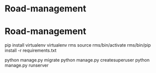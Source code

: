 # Road-management

# Road-management

pip install virtualenv
virtualenv rms
source rms/bin/activate
rms/bin/pip install -r requirements.txt

python manage.py migrate
python manage.py createsuperuser
python manage.py runserver

